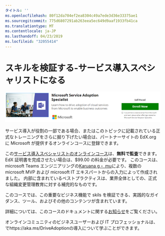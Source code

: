 ```yaml
---
タイトル: ''
ms.openlocfilehash: 80f12da704ef2ea8304c49a7ede3d36e33375ae1
ms.sourcegitcommit: 775d6807291ab263eea5ec649d9aaf1933fb41ca
ms.translationtype: MT
ms.contentlocale: ja-JP
ms.lasthandoff: 04/23/2019
ms.locfileid: "32055414"
---
```

# <a name="validate-your-skills---become-a-service-adoption-specialist"></a>スキルを検証する-サービス導入スペシャリストになる

![サービス導入スペシャリストのコース](media/champs_sascourse.png)

サービス導入が役割の一部である場合、またはこのトピックに記載されている正式なトレーニングをさらに掘り下げたい場合は、パートナーサイトの EdX.org に Microsoft が提供するオンラインコースに登録できます。 

この[サービス導入スペシャリストのオンラインコース](https://aka.ms/AdoptionCert)は、**無料で監査**できます。  EdX 証明書を完成させたい場合は、$99.00 の料金が必要です。  このコースは、microsoft Teams エンジニアリングの[Karuana g・ mu](https://linkedin.com/in/karuanagatimu)により、複数の microsoft MVP および microsoft IT エキスパートからの入力によって作成されました。  内部に含まれているベストプラクティスは、業界全体としての、正式な組織変更管理教育に対する補完的なものです。  

このコースでは、この重要なビジネス機能で skils を検証できる、実践的なガイダンス、ツール、およびその他のコンテンツが含まれています。  

詳細については、このコースのドキュメントに関する[お知らせ](https://aka.ms/AdoptionCertAnnouncement)をご覧ください。 

オンラインコミュニティのビジネスユーザーおよび IT プロフェッショナルは、でhttps://aka.ms/DriveAdoptionの導入について学ぶことができます。 